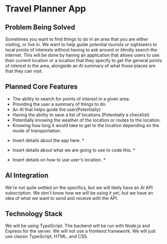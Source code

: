 # Travel Planner App
## Problem Being Solved
Sometimes you want to find things to do in an area that you are either visiting, or live in. We want to help guide potential tourists or sightseers to local points of interests without having to ask around or blindly search the internet. This will be done by having an application that allows users to use their current location or a location that they specify to get the general points of interest in the area, alongside an AI summary of what those places are that they can visit.

## Planned Core Features
- The ability to search for points of interest in a given area.
- Providing the user a summary of things to do.
- An AI that helps guide the user(Potentially)
- Having the ability to save a list of locations.(Potentially a checklist)
- Potentially knowing the weather of the location or routes to the location.
- Knowing how long it would take to get to the location depending on the mode of transportation.

* Insert details about the app here. *

* Insert details about what we are going to use to code this. *

* Insert details on how to use user's location. *

## AI Integration
We're not quite settled on the specifics, but we will likely have an AI API subscription. We don't know how we will be using it yet, but we have an idea of what we want to send and receive with the API.

## Technology Stack
We will be using TypeScript. The backend will be run with Node.js and Express for the server. We will not use a frontend framework. We will just use classic TypeScript, HTML, and CSS.